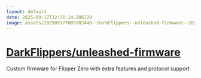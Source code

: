 ```yaml
---
layout: default
date: 2025-09-17T12:31:14.206729
image: assets/20250917T005702440--DarkFlippers--unleashed-firmware--20250917T010233032--cropped.png
---
```


# [DarkFlippers/unleashed-firmware](https://github.com/DarkFlippers/unleashed-firmware)

Custom firmware for Flipper Zero with extra features and protocol support
